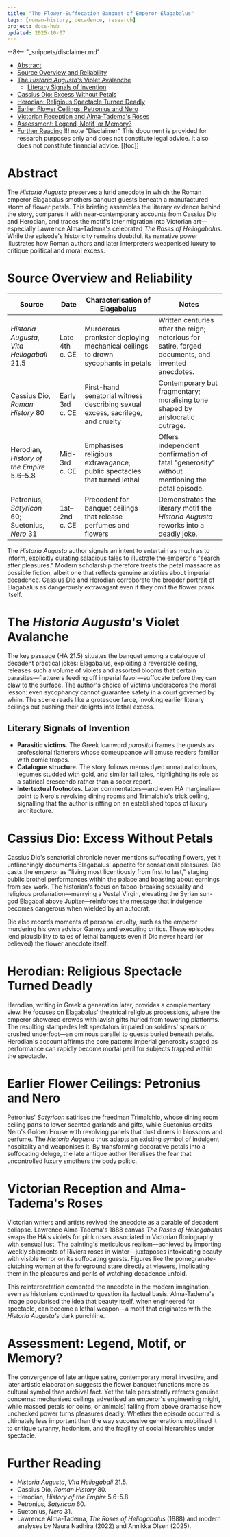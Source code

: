 ```yaml
---
title: "The Flower-Suffocation Banquet of Emperor Elagabalus"
tags: [roman-history, decadence, research]
project: docs-hub
updated: 2025-10-07
---
```


--8<-- "_snippets/disclaimer.md"

- [Abstract](#abstract)
- [Source Overview and Reliability](#source-overview-and-reliability)
- [The _Historia Augusta_'s Violet Avalanche](#the-_historia-augusta_s-violet-avalanche)
  * [Literary Signals of Invention](#literary-signals-of-invention)
- [Cassius Dio: Excess Without Petals](#cassius-dio-excess-without-petals)
- [Herodian: Religious Spectacle Turned Deadly](#herodian-religious-spectacle-turned-deadly)
- [Earlier Flower Ceilings: Petronius and Nero](#earlier-flower-ceilings-petronius-and-nero)
- [Victorian Reception and Alma-Tadema's Roses](#victorian-reception-and-alma-tademas-roses)
- [Assessment: Legend, Motif, or Memory?](#assessment-legend-motif-or-memory)
- [Further Reading](#further-reading)
!!! note "Disclaimer"
    This document is provided for research purposes only and does not constitute legal advice. It also does not constitute financial advice.
[[toc]]

# Abstract

The _Historia Augusta_ preserves a lurid anecdote in which the Roman emperor
Elagabalus smothers banquet guests beneath a manufactured storm of flower
petals. This briefing assembles the literary evidence behind the story,
compares it with near-contemporary accounts from Cassius Dio and Herodian, and
traces the motif's later migration into Victorian art—especially Lawrence
Alma-Tadema's celebrated _The Roses of Heliogabalus_. While the episode's
historicity remains doubtful, its narrative power illustrates how Roman authors
and later interpreters weaponised luxury to critique political and moral
excess.

# Source Overview and Reliability

| Source                                          | Date            | Characterisation of Elagabalus                                                  | Notes                                                                                              |
| ----------------------------------------------- | --------------- | ------------------------------------------------------------------------------- | -------------------------------------------------------------------------------------------------- |
| _Historia Augusta_, _Vita Heliogabali_ 21.5     | Late 4th c. CE  | Murderous prankster deploying mechanical ceilings to drown sycophants in petals | Written centuries after the reign; notorious for satire, forged documents, and invented anecdotes. |
| Cassius Dio, _Roman History_ 80                 | Early 3rd c. CE | First-hand senatorial witness describing sexual excess, sacrilege, and cruelty  | Contemporary but fragmentary; moralising tone shaped by aristocratic outrage.                      |
| Herodian, _History of the Empire_ 5.6–5.8       | Mid-3rd c. CE   | Emphasises religious extravagance, public spectacles that turned lethal         | Offers independent confirmation of fatal "generosity" without mentioning the petal episode.        |
| Petronius, _Satyricon_ 60; Suetonius, _Nero_ 31 | 1st–2nd c. CE   | Precedent for banquet ceilings that release perfumes and flowers                | Demonstrates the literary motif the _Historia Augusta_ reworks into a deadly joke.                 |

The _Historia Augusta_ author signals an intent to entertain as much as to
inform, explicitly curating salacious tales to illustrate the emperor's
"search after pleasures." Modern scholarship therefore treats the petal
massacre as possible fiction, albeit one that reflects genuine anxieties about
imperial decadence. Cassius Dio and Herodian corroborate the broader portrait of
Elagabalus as dangerously extravagant even if they omit the flower prank itself.

# The _Historia Augusta_'s Violet Avalanche

The key passage (HA 21.5) situates the banquet among a catalogue of decadent
practical jokes: Elagabalus, exploiting a reversible ceiling, releases such a
volume of violets and assorted blooms that certain parasites—flatterers feeding
off imperial favor—suffocate before they can claw to the surface. The author's
choice of victims underscores the moral lesson: even sycophancy cannot guarantee
safety in a court governed by whim. The scene reads like a grotesque farce,
invoking earlier literary ceilings but pushing their delights into lethal
excess.

## Literary Signals of Invention

- **Parasitic victims.** The Greek loanword _parasitoi_ frames the guests as
  professional flatterers whose comeuppance will amuse readers familiar with
  comic tropes.
- **Catalogue structure.** The story follows menus dyed unnatural colours,
  legumes studded with gold, and similar tall tales, highlighting its role as a
  satirical crescendo rather than a sober report.
- **Intertextual footnotes.** Later commentators—and even HA marginalia—point to
  Nero's revolving dining rooms and Trimalchio's trick ceiling, signalling that
  the author is riffing on an established topos of luxury architecture.

# Cassius Dio: Excess Without Petals

Cassius Dio's senatorial chronicle never mentions suffocating flowers, yet it
unflinchingly documents Elagabalus' appetite for sensational pleasures. Dio
casts the emperor as "living most licentiously from first to last," staging
public brothel performances within the palace and boasting about earnings from
sex work. The historian's focus on taboo-breaking sexuality and religious
profanation—marrying a Vestal Virgin, elevating the Syrian sun-god Elagabal above
Jupiter—reinforces the message that indulgence becomes dangerous when wielded by
an autocrat.

Dio also records moments of personal cruelty, such as the emperor murdering his
own advisor Gannys and executing critics. These episodes lend plausibility to
tales of lethal banquets even if Dio never heard (or believed) the flower
anecdote itself.

# Herodian: Religious Spectacle Turned Deadly

Herodian, writing in Greek a generation later, provides a complementary view. He
focuses on Elagabalus' theatrical religious processions, where the emperor
showered crowds with lavish gifts hurled from towering platforms. The resulting
stampedes left spectators impaled on soldiers' spears or crushed underfoot—an
ominous parallel to guests buried beneath petals. Herodian's account affirms the
core pattern: imperial generosity staged as performance can rapidly become
mortal peril for subjects trapped within the spectacle.

# Earlier Flower Ceilings: Petronius and Nero

Petronius' _Satyricon_ satirises the freedman Trimalchio, whose dining room
ceiling parts to lower scented garlands and gifts, while Suetonius credits Nero's
Golden House with revolving panels that dust diners in blossoms and perfume. The
_Historia Augusta_ thus adapts an existing symbol of indulgent hospitality and
weaponises it. By transforming decorative petals into a suffocating deluge, the
late antique author literalises the fear that uncontrolled luxury smothers the
body politic.

# Victorian Reception and Alma-Tadema's Roses

Victorian writers and artists revived the anecdote as a parable of decadent
collapse. Lawrence Alma-Tadema's 1888 canvas _The Roses of Heliogabalus_ swaps
the HA's violets for pink roses associated in Victorian floriography with sensual
lust. The painting's meticulous realism—achieved by importing weekly shipments
of Riviera roses in winter—juxtaposes intoxicating beauty with visible terror on
its suffocating guests. Figures like the pomegranate-clutching woman at the
foreground stare directly at viewers, implicating them in the pleasures and
perils of watching decadence unfold.

This reinterpretation cemented the anecdote in the modern imagination, even as
historians continued to question its factual basis. Alma-Tadema's image
popularised the idea that beauty itself, when engineered for spectacle, can
become a lethal weapon—a motif that originates with the _Historia Augusta's_
dark punchline.

# Assessment: Legend, Motif, or Memory?

The convergence of late antique satire, contemporary moral invective, and later
artistic elaboration suggests the flower banquet functions more as cultural
symbol than archival fact. Yet the tale persistently refracts genuine concerns:
mechanised ceilings advertised an emperor's engineering might, while massed
petals (or coins, or animals) falling from above dramatise how unchecked power
turns pleasures deadly. Whether the episode occurred is ultimately less
important than the way successive generations mobilised it to critique tyranny,
hedonism, and the fragility of social hierarchies under spectacle.

# Further Reading

- _Historia Augusta_, _Vita Heliogabali_ 21.5.
- Cassius Dio, _Roman History_ 80.
- Herodian, _History of the Empire_ 5.6–5.8.
- Petronius, _Satyricon_ 60.
- Suetonius, _Nero_ 31.
- Lawrence Alma-Tadema, _The Roses of Heliogabalus_ (1888) and modern analyses
  by Naura Nadhira (2022) and Annikka Olsen (2025).
